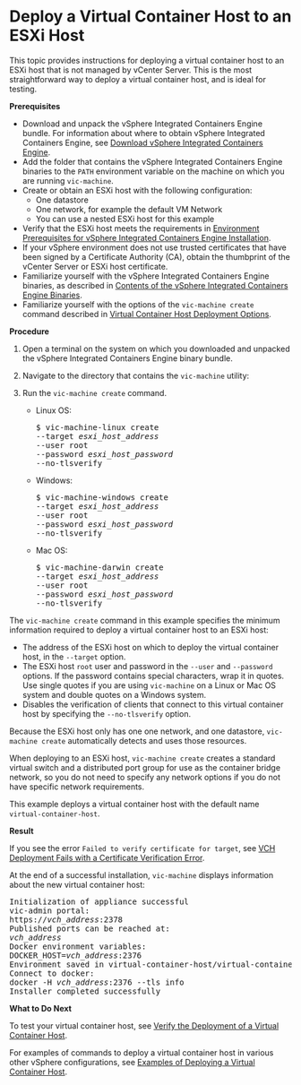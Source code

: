 # Deploy a Virtual Container Host to an ESXi Host #

This topic provides instructions for deploying a virtual container host to an ESXi host that is not managed by vCenter Server. This is the most straightforward way to deploy a virtual container host, and is ideal for testing.

**Prerequisites**
* Download and unpack the vSphere Integrated Containers Engine bundle. For information about where to obtain vSphere Integrated Containers Engine, see [Download vSphere Integrated Containers Engine](download_vic_engine.md).
* Add the folder that contains the vSphere Integrated Containers Engine binaries to the `PATH` environment variable on the machine on which you are running `vic-machine`. 
* Create or obtain an ESXi host with the following configuration:
  * One datastore
  * One network, for example the default VM Network
  * You can use a nested ESXi host for this example
* Verify that the ESXi host meets the requirements in [Environment Prerequisites for vSphere Integrated Containers Engine Installation](vic_installation_prereqs.md).
* If your vSphere environment does not use trusted certificates that have been signed by a Certificate Authority (CA), obtain the thumbprint of the vCenter Server or ESXi host certificate.
* Familiarize yourself with the vSphere Integrated Containers Engine binaries, as described in [Contents of the vSphere Integrated Containers Engine Binaries](contents_of_vic_binaries.md). 
* Familiarize yourself with the options of the `vic-machine create` command described in [Virtual Container Host Deployment Options](vch_installer_options.md).

**Procedure**

1. Open a terminal on the system on which you downloaded and unpacked the vSphere Integrated Containers Engine binary bundle.
2. Navigate to the directory that contains the `vic-machine` utility:
3. Run the `vic-machine create` command.

   - Linux OS:
      <pre>$ vic-machine-linux create
     --target <i>esxi_host_address</i>
     --user root
     --password <i>esxi_host_password</i>
     --no-tlsverify
     </pre>  
   - Windows:
      <pre>$ vic-machine-windows create
     --target <i>esxi_host_address</i>
     --user root
     --password <i>esxi_host_password</i>
     --no-tlsverify
     </pre> 

   - Mac OS:
       <pre>$ vic-machine-darwin create
     --target <i>esxi_host_address</i>
     --user root
     --password <i>esxi_host_password</i>
     --no-tlsverify
     </pre> 

The `vic-machine create` command in this example specifies the minimum information required to deploy a virtual container host to an ESXi host:

- The address of the ESXi host on which to deploy the virtual container host, in the `--target` option. 
- The ESXi host `root` user and password in the `--user` and `--password` options. If the password contains special characters, wrap it in quotes. Use single quotes if you are using `vic-machine` on a Linux or Mac OS system and double quotes on a Windows system. 
- Disables the verification of clients that connect to this virtual container host by specifying the `--no-tlsverify` option.
   
Because the ESXi host only has one one network, and one datastore, `vic-machine create` automatically detects and uses those resources. 

When deploying to an ESXi host, `vic-machine create` creates a standard virtual switch and a distributed port group for use as the container bridge network, so you do not need to specify any network options if you do not have specific network requirements.

This example deploys a virtual container host with the default name `virtual-container-host`.

**Result**

If you see the error `Failed to verify certificate for target`, see [VCH Deployment Fails with a Certificate Verification Error](ts_thumbprint_error.md).

At the end of a successful installation, `vic-machine` displays information about the new virtual container host:
   
<pre>Initialization of appliance successful
vic-admin portal:
https://<i>vch_address</i>:2378
Published ports can be reached at:
<i>vch_address</i>
Docker environment variables:
DOCKER_HOST=<i>vch_address</i>:2376
Environment saved in virtual-container-host/virtual-container-host.env
Connect to docker:
docker -H <i>vch_address</i>:2376 --tls info
Installer completed successfully</pre>

**What to Do Next** 

To test your virtual container host, see [Verify the Deployment of a Virtual Container Host](verify_vch_deployment.md).
    
For examples of commands to deploy a virtual container host in various other vSphere configurations, see [Examples of Deploying a Virtual Container Host](vch_installer_examples.md). 
